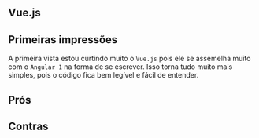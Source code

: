 ## Vue.js

## Primeiras impressões

A primeira vista estou curtindo muito o `Vue.js` pois ele se assemelha muito com o `Angular 1` na forma de se escrever. Isso torna tudo muito mais simples, pois o código fica bem legível e fácil de entender.


## Prós




## Contras
